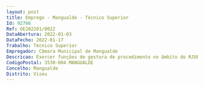 ```yaml
--- 
layout: post
title: Emprego - Mangualde - Técnico Superior
Id: 92766
Ref: OE202201/0022
DataAbertura: 2022-01-03
DataFecho: 2022-01-17
Trabalho: Técnico Superior
Empregador: Câmara Municipal de Mangualde
Descricao: Exercer funções de gestora de procedimento no âmbito do RJUE, Desempenhar funções de Membro da Comissão de vistorias e auditorias no âmbito do RJUE  Colaborar na elaboração de diversos Regulamentos e Planos de Gestão Urbanística  Elaborar Projetos   sem prejuízo de atribuição ao trabalhador de funções que lhe sejam afins ou funcionalmente ligadas, bem como as previstas no Regulamento de Organização dos Serviços, para as quais o trabalhador detenha a qualificação profissional adequada e que não impliquem desvalorização profissional, bem como os conteúdos previstos no anexo referido no nº 2 do artigo 88º da Lei n.º 35 2014, de 20 de junho 
CodigoPostal: 3530-004 MANGUALDE
Concelho: Mangualde
Distrito: Viseu
--- 
```

